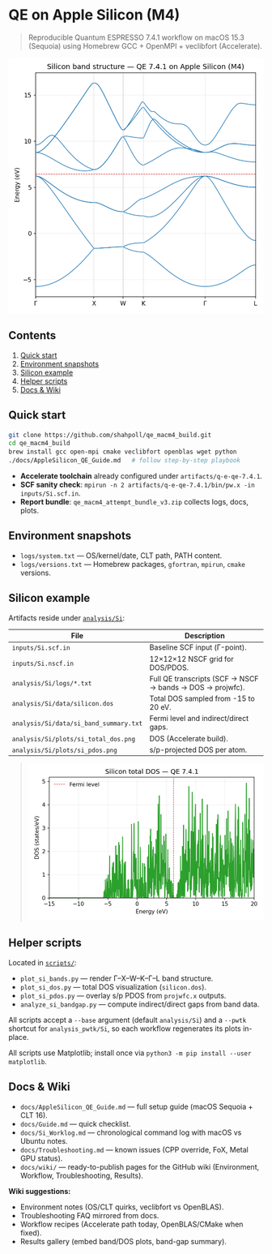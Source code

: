 # QE on Apple Silicon (M4)

> Reproducible Quantum ESPRESSO 7.4.1 workflow on macOS 15.3 (Sequoia) using Homebrew GCC + OpenMPI + veclibfort (Accelerate).

![Si band structure](analysis/Si/plots/si_band_structure.png)

## Contents

1. [Quick start](#quick-start)
2. [Environment snapshots](#environment-snapshots)
3. [Silicon example](#silicon-example)
4. [Helper scripts](#helper-scripts)
5. [Docs & Wiki](#docs--wiki)

## Quick start

```sh
git clone https://github.com/shahpoll/qe_macm4_build.git
cd qe_macm4_build
brew install gcc open-mpi cmake veclibfort openblas wget python
./docs/AppleSilicon_QE_Guide.md   # follow step-by-step playbook
```

- **Accelerate toolchain** already configured under `artifacts/q-e-qe-7.4.1`.
- **SCF sanity check**: `mpirun -n 2 artifacts/q-e-qe-7.4.1/bin/pw.x -in inputs/Si.scf.in`.
- **Report bundle**: `qe_macm4_attempt_bundle_v3.zip` collects logs, docs, plots.

## Environment snapshots

- `logs/system.txt` — OS/kernel/date, CLT path, PATH content.
- `logs/versions.txt` — Homebrew packages, `gfortran`, `mpirun`, `cmake` versions.

## Silicon example

Artifacts reside under [`analysis/Si`](analysis/Si/README.md):

| File | Description |
|------|-------------|
| `inputs/Si.scf.in` | Baseline SCF input (Γ-point).
| `inputs/Si.nscf.in` | 12×12×12 NSCF grid for DOS/PDOS.
| `analysis/Si/logs/*.txt` | Full QE transcripts (SCF → NSCF → bands → DOS → projwfc).
| `analysis/Si/data/silicon.dos` | Total DOS sampled from -15 to 20 eV.
| `analysis/Si/data/si_band_summary.txt` | Fermi level and indirect/direct gaps.
| `analysis/Si/plots/si_total_dos.png` | DOS (Accelerate build).
| `analysis/Si/plots/si_pdos.png` | s/p-projected DOS per atom.

> ![Si total DOS](analysis/Si/plots/si_total_dos.png)

## Helper scripts

Located in [`scripts/`](scripts):

- `plot_si_bands.py` — render Γ–X–W–K–Γ–L band structure.
- `plot_si_dos.py` — total DOS visualization (`silicon.dos`).
- `plot_si_pdos.py` — overlay s/p PDOS from `projwfc.x` outputs.
- `analyze_si_bandgap.py` — compute indirect/direct gaps from band data.

All scripts accept a `--base` argument (default `analysis/Si`) and a `--pwtk`
shortcut for `analysis_pwtk/Si`, so each workflow regenerates its plots in-place.

All scripts use Matplotlib; install once via `python3 -m pip install --user matplotlib`.

## Docs & Wiki

- `docs/AppleSilicon_QE_Guide.md` — full setup guide (macOS Sequoia + CLT 16).
- `docs/Guide.md` — quick checklist.
- `docs/Si_Worklog.md` — chronological command log with macOS vs Ubuntu notes.
- `docs/Troubleshooting.md` — known issues (CPP override, FoX, Metal GPU status).
- `docs/wiki/` — ready-to-publish pages for the GitHub wiki (Environment, Workflow, Troubleshooting, Results).

**Wiki suggestions:**

- Environment notes (OS/CLT quirks, veclibfort vs OpenBLAS).
- Troubleshooting FAQ mirrored from docs.
- Workflow recipes (Accelerate path today, OpenBLAS/CMake when fixed).
- Results gallery (embed band/DOS plots, band-gap summary).
